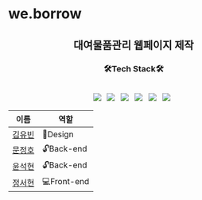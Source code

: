 <h1>we.borrow</h1>
<h2 align='center'>대여물품관리 웹페이지 제작</h2>
<h3 align='center'><b>🛠Tech Stack🛠</b></h3>
<p align='center'>
</br>
<img src="https://img.shields.io/badge/react-61DAFB?style=flat-square&logo=react&logoColor=black"/></a> &nbsp
<img src="https://img.shields.io/badge/HTML5-E34F26?style=flat-square&logo=HTML5&logoColor=white"/></a> &nbsp
<img src="https://img.shields.io/badge/CSS3-1572B6?style=flat-square&logo=CSS3&logoColor=white"/></a> &nbsp
<img src="https://img.shields.io/badge/JavaScript-F7DF1E?style=flat-square&logo=JavaScript&logoColor=white"/></a> &nbsp
<img src="https://img.shields.io/badge/Node.js-339933?style=flat-square&logo=Node.js&logoColor=white"/></a> &nbsp
<img src="https://img.shields.io/badge/MySQL-4479A1?style=flat-square&logo=MySQL&logoColor=white"/></a> &nbsp
</p>

|이름|역할|
|------|---|
|[김유빈](https://github.com/ubeeni)|:art:Design|
|[문정호](https://github.com/ILWAT)|:unlock:Back-end|
|[윤석현](https://github.com/master1st)|:unlock:Back-end|
|[정서현](https://github.com/JSH99)|:computer:Front-end|





